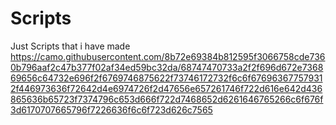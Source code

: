 # Scripts
Just Scripts that i have made
https://camo.githubusercontent.com/8b72e69384b812595f3066758cde7360b796aaf2c47b377f02af34ed59bc32da/68747470733a2f2f696d672e736869656c64732e696f2f6769746875622f73746172732f6c6f676963677579312f446973636f72642d4e6974726f2d47656e657261746f722d616e642d436865636b65723f7374796c653d666f722d7468652d6261646765266c6f676f3d6170707665796f7226636f6c6f723d626c7565
